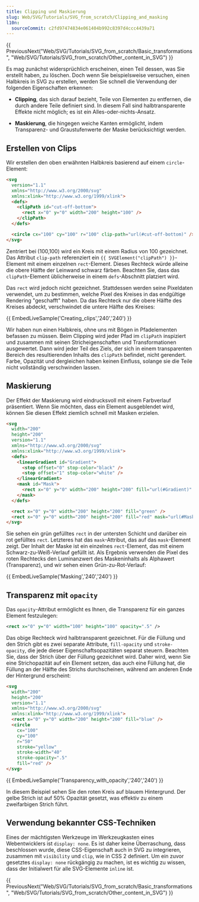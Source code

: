 ```yaml
---
title: Clipping und Maskierung
slug: Web/SVG/Tutorials/SVG_from_scratch/Clipping_and_masking
l10n:
  sourceCommit: c2fd97474834e061404b992c8397d4ccc4439a71
---
```


{{ PreviousNext("Web/SVG/Tutorials/SVG_from_scratch/Basic_transformations", "Web/SVG/Tutorials/SVG_from_scratch/Other_content_in_SVG") }}

Es mag zunächst widersprüchlich erscheinen, einen Teil dessen, was Sie erstellt haben, zu löschen. Doch wenn Sie beispielsweise versuchen, einen Halbkreis in SVG zu erstellen, werden Sie schnell die Verwendung der folgenden Eigenschaften erkennen:

- **Clipping**, das sich darauf bezieht, Teile von Elementen zu entfernen, die durch andere Teile definiert sind. In diesem Fall sind halbtransparente Effekte nicht möglich; es ist ein Alles-oder-nichts-Ansatz.

- **Maskierung**, die hingegen weiche Kanten ermöglicht, indem Transparenz- und Graustufenwerte der Maske berücksichtigt werden.

## Erstellen von Clips

Wir erstellen den oben erwähnten Halbkreis basierend auf einem `circle`-Element:

```html
<svg
  version="1.1"
  xmlns="http://www.w3.org/2000/svg"
  xmlns:xlink="http://www.w3.org/1999/xlink">
  <defs>
    <clipPath id="cut-off-bottom">
      <rect x="0" y="0" width="200" height="100" />
    </clipPath>
  </defs>

  <circle cx="100" cy="100" r="100" clip-path="url(#cut-off-bottom)" />
</svg>
```

Zentriert bei (100,100) wird ein Kreis mit einem Radius von 100 gezeichnet. Das Attribut `clip-path` referenziert ein `{{ SVGElement("clipPath") }}`-Element mit einem einzelnen `rect`-Element. Dieses Rechteck würde alleine die obere Hälfte der Leinwand schwarz färben. Beachten Sie, dass das `clipPath`-Element üblicherweise in einem `defs`-Abschnitt platziert wird.

Das `rect` wird jedoch nicht gezeichnet. Stattdessen werden seine Pixeldaten verwendet, um zu bestimmen, welche Pixel des Kreises in das endgültige Rendering "geschafft" haben. Da das Rechteck nur die obere Hälfte des Kreises abdeckt, verschwindet die untere Hälfte des Kreises:

{{ EmbedLiveSample('Creating_clips','240','240') }}

Wir haben nun einen Halbkreis, ohne uns mit Bögen in Pfadelementen befassen zu müssen. Beim Clipping wird jeder Pfad im `clipPath` inspiziert und zusammen mit seinen Stricheigenschaften und Transformationen ausgewertet. Dann wird jeder Teil des Ziels, der sich in einem transparenten Bereich des resultierenden Inhalts des `clipPath` befindet, nicht gerendert. Farbe, Opazität und dergleichen haben keinen Einfluss, solange sie die Teile nicht vollständig verschwinden lassen.

## Maskierung

Der Effekt der Maskierung wird eindrucksvoll mit einem Farbverlauf präsentiert. Wenn Sie möchten, dass ein Element ausgeblendet wird, können Sie diesen Effekt ziemlich schnell mit Masken erzielen.

```html
<svg
  width="200"
  height="200"
  version="1.1"
  xmlns="http://www.w3.org/2000/svg"
  xmlns:xlink="http://www.w3.org/1999/xlink">
  <defs>
    <linearGradient id="Gradient">
      <stop offset="0" stop-color="black" />
      <stop offset="1" stop-color="white" />
    </linearGradient>
    <mask id="Mask">
      <rect x="0" y="0" width="200" height="200" fill="url(#Gradient)" />
    </mask>
  </defs>

  <rect x="0" y="0" width="200" height="200" fill="green" />
  <rect x="0" y="0" width="200" height="200" fill="red" mask="url(#Mask)" />
</svg>
```

Sie sehen ein grün gefülltes `rect` in der untersten Schicht und darüber ein rot gefülltes `rect`. Letzteres hat das `mask`-Attribut, das auf das `mask`-Element zeigt. Der Inhalt der Maske ist ein einzelnes `rect`-Element, das mit einem Schwarz-zu-Weiß-Verlauf gefüllt ist. Als Ergebnis verwenden die Pixel des roten Rechtecks den Luminanzwert des Maskeninhalts als Alphawert (Transparenz), und wir sehen einen Grün-zu-Rot-Verlauf:

{{ EmbedLiveSample('Masking','240','240') }}

## Transparenz mit `opacity`

Das `opacity`-Attribut ermöglicht es Ihnen, die Transparenz für ein ganzes Element festzulegen:

```xml
<rect x="0" y="0" width="100" height="100" opacity=".5" />
```

Das obige Rechteck wird halbtransparent gezeichnet. Für die Füllung und den Strich gibt es zwei separate Attribute, `fill-opacity` und `stroke-opacity`, die jede dieser Eigenschaftsopazitäten separat steuern. Beachten Sie, dass der Strich über der Füllung gezeichnet wird. Daher wird, wenn Sie eine Strichopazität auf ein Element setzen, das auch eine Füllung hat, die Füllung an der Hälfte des Strichs durchscheinen, während am anderen Ende der Hintergrund erscheint:

```html
<svg
  width="200"
  height="200"
  version="1.1"
  xmlns="http://www.w3.org/2000/svg"
  xmlns:xlink="http://www.w3.org/1999/xlink">
  <rect x="0" y="0" width="200" height="200" fill="blue" />
  <circle
    cx="100"
    cy="100"
    r="50"
    stroke="yellow"
    stroke-width="40"
    stroke-opacity=".5"
    fill="red" />
</svg>
```

{{ EmbedLiveSample('Transparency_with_opacity','240','240') }}

In diesem Beispiel sehen Sie den roten Kreis auf blauem Hintergrund. Der gelbe Strich ist auf 50% Opazität gesetzt, was effektiv zu einem zweifarbigen Strich führt.

## Verwendung bekannter CSS-Techniken

Eines der mächtigsten Werkzeuge im Werkzeugkasten eines Webentwicklers ist `display: none`. Es ist daher keine Überraschung, dass beschlossen wurde, diese CSS-Eigenschaft auch in SVG zu integrieren, zusammen mit `visibility` und `clip`, wie in CSS 2 definiert. Um ein zuvor gesetztes `display: none` rückgängig zu machen, ist es wichtig zu wissen, dass der Initialwert für alle SVG-Elemente `inline` ist.

{{ PreviousNext("Web/SVG/Tutorials/SVG_from_scratch/Basic_transformations", "Web/SVG/Tutorials/SVG_from_scratch/Other_content_in_SVG") }}

